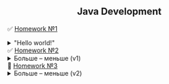 <h2 align="center">Java Development</h2>

:white_check_mark: [Homework №1](https://github.com/YuriiPl/JavaTasks/tree/master/lesson1) <details close> <summary> "Hello world!" </summary>1. Написать программу, которая получает из командной строки сначала слово “Hello”, потом слово “world!”. Другие вводы игнорировать с соответствующим комментарием в командной строке. <br>2. Из этих слов собирается предложение и выводится на экран.<br>3. Должен быть применен паттерн MVC.</details>
:white_check_mark: [Homework №2](https://github.com/YuriiPl/JavaTasks/tree/master/lesson2) <details close> <summary> Больше – меньше (v1) </summary>Напишите игровую JAVA – программу, которая отгадывает число по принципу – «больше – меньше»:<br>1. программа должна загадать произвольное число в диапазоне от 0 до 100.<br>2. пользователю предлагается попробовать угадать число путем последовательного ввода чисел из диапазона ограниченного сначала числами 0 и 100, а при дальнейших попытках – с учетом ранее введенных чисел. Программа должна анализировать ввод на любые ошибочные действия пользователя.<br>
3. На экране должно отображаться предыдущие попытки, диапазон, в котором находится искомое число и результат предыдущего действия пользователя.<br>4. При совпадении чисел – программа должна сообщить об этом пользователю и вывести всю статистику по действиям пользователя.</details>
:black_square_button: [Homework №3](https://github.com/YuriiPl/JavaTasks/tree/master/lesson3) <details close> <summary> Больше – меньше (v2) </summary>Игра "Больше – меньше"<br>1. Создать на бесплатном репозитории (например GitHub) свой раздел.<br>2. Подключить к GitHub игровую программу (учитывая правила взаемодействия с  GitHub – использовать gitIgnore и т.д.)<br>3. Внести нужные исправления в игровую программу, иммитируя командную работу с Git.<br>4. Методы бизнес-логики должны быть покрыты модульными тестами.</details>

